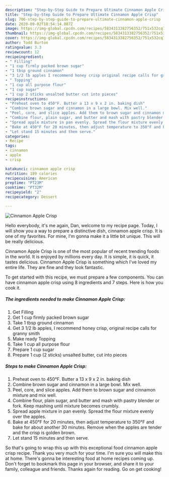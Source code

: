 ```yaml
---
description: "Step-by-Step Guide to Prepare Ultimate Cinnamon Apple Crisp"
title: "Step-by-Step Guide to Prepare Ultimate Cinnamon Apple Crisp"
slug: 706-step-by-step-guide-to-prepare-ultimate-cinnamon-apple-crisp
date: 2020-09-02T18:54:14.887Z
image: https://img-global.cpcdn.com/recipes/5834313382756352/751x532cq70/cinnamon-apple-crisp-recipe-main-photo.jpg
thumbnail: https://img-global.cpcdn.com/recipes/5834313382756352/751x532cq70/cinnamon-apple-crisp-recipe-main-photo.jpg
cover: https://img-global.cpcdn.com/recipes/5834313382756352/751x532cq70/cinnamon-apple-crisp-recipe-main-photo.jpg
author: Todd Burton
ratingvalue: 3.3
reviewcount: 12
recipeingredient:
- " Filling"
- "1 cup firmly packed brown sugar"
- "1 tbsp ground cinnamon"
- "3 1/2 lb apples I recommend honey crisp original recipe calls for granny smith"
- " Topping"
- "1 cup all purpose flour"
- "1 cup sugar"
- "1 cup 2 sticks unsalted butter cut into pieces"
recipeinstructions:
- "Preheat oven to 450°F. Butter a 13 x 9 x 2 in. baking dish"
- "Combine brown sugar and cinnamon in a large bowl. Mix well."
- "Peel, core, and slice apples. Add them to brown sugar and cinnamon mixture and mix well."
- "Combine flour, plain sugar, and butter and mash with pastry blender or fork. Keep mashing until mixture becomes crumbly."
- "Spread apple mixture in pan evenly. Spread the flour mixture evenly over the apples."
- "Bake at 450°F for 20 minutes, then adjust temperature to 350°F and bake for about another 30 minutes. Remove when the apples are tender and the crisp is golden brown."
- "Let stand 15 minutes and then serve."
categories:
- Recipe
tags:
- cinnamon
- apple
- crisp

katakunci: cinnamon apple crisp 
nutrition: 189 calories
recipecuisine: American
preptime: "PT23M"
cooktime: "PT32M"
recipeyield: "2"
recipecategory: Dessert

---
```



![Cinnamon Apple Crisp](https://img-global.cpcdn.com/recipes/5834313382756352/751x532cq70/cinnamon-apple-crisp-recipe-main-photo.jpg)

Hello everybody, it's me again, Dan, welcome to my recipe page. Today, I will show you a way to prepare a distinctive dish, cinnamon apple crisp. It is one of my favorites. For mine, I'm gonna make it a little bit unique. This will be really delicious.



Cinnamon Apple Crisp is one of the most popular of recent trending foods in the world. It is enjoyed by millions every day. It is simple, it is quick, it tastes delicious. Cinnamon Apple Crisp is something which I've loved my entire life. They are fine and they look fantastic.


To get started with this recipe, we must prepare a few components. You can have cinnamon apple crisp using 8 ingredients and 7 steps. Here is how you cook it.

<!--inarticleads1-->

##### The ingredients needed to make Cinnamon Apple Crisp:

1. Get  Filling
1. Get 1 cup firmly packed brown sugar
1. Take 1 tbsp ground cinnamon
1. Get 3 1/2 lb apples, I recommend honey crisp, original recipe calls for granny smith
1. Make ready  Topping
1. Take 1 cup all purpose flour
1. Prepare 1 cup sugar
1. Prepare 1 cup (2 sticks) unsalted butter, cut into pieces




<!--inarticleads2-->

##### Steps to make Cinnamon Apple Crisp:

1. Preheat oven to 450°F. Butter a 13 x 9 x 2 in. baking dish
1. Combine brown sugar and cinnamon in a large bowl. Mix well.
1. Peel, core, and slice apples. Add them to brown sugar and cinnamon mixture and mix well.
1. Combine flour, plain sugar, and butter and mash with pastry blender or fork. Keep mashing until mixture becomes crumbly.
1. Spread apple mixture in pan evenly. Spread the flour mixture evenly over the apples.
1. Bake at 450°F for 20 minutes, then adjust temperature to 350°F and bake for about another 30 minutes. Remove when the apples are tender and the crisp is golden brown.
1. Let stand 15 minutes and then serve.




So that's going to wrap this up with this exceptional food cinnamon apple crisp recipe. Thank you very much for your time. I'm sure you will make this at home. There's gonna be interesting food at home recipes coming up. Don't forget to bookmark this page in your browser, and share it to your family, colleague and friends. Thanks again for reading. Go on get cooking!
